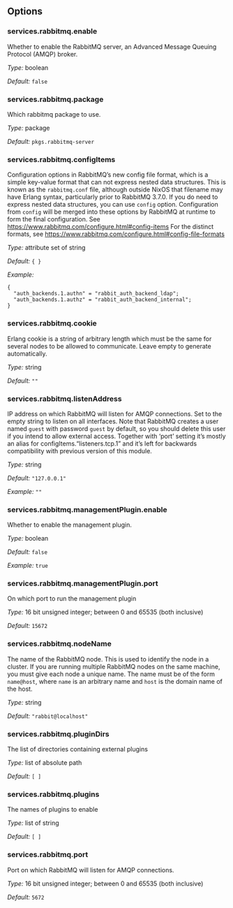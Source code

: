 [comment]: # (Do not edit this file as it is autogenerated. Go to docs/individual-docs if you want to make edits.)


[comment]: # (Please add your documentation on top of this line)

## Options

### services\.rabbitmq\.enable



Whether to enable the RabbitMQ server, an Advanced Message
Queuing Protocol (AMQP) broker\.



*Type:*
boolean



*Default:*
` false `



### services\.rabbitmq\.package



Which rabbitmq package to use\.



*Type:*
package



*Default:*
` pkgs.rabbitmq-server `



### services\.rabbitmq\.configItems

Configuration options in RabbitMQ’s new config file format,
which is a simple key-value format that can not express nested
data structures\. This is known as the ` rabbitmq.conf ` file,
although outside NixOS that filename may have Erlang syntax, particularly
prior to RabbitMQ 3\.7\.0\.
If you do need to express nested data structures, you can use
` config ` option\. Configuration from ` config `
will be merged into these options by RabbitMQ at runtime to
form the final configuration\.
See [https://www\.rabbitmq\.com/configure\.html\#config-items](https://www\.rabbitmq\.com/configure\.html\#config-items)
For the distinct formats, see [https://www\.rabbitmq\.com/configure\.html\#config-file-formats](https://www\.rabbitmq\.com/configure\.html\#config-file-formats)



*Type:*
attribute set of string



*Default:*
` { } `



*Example:*

```
{
  "auth_backends.1.authn" = "rabbit_auth_backend_ldap";
  "auth_backends.1.authz" = "rabbit_auth_backend_internal";
}

```



### services\.rabbitmq\.cookie



Erlang cookie is a string of arbitrary length which must
be the same for several nodes to be allowed to communicate\.
Leave empty to generate automatically\.



*Type:*
string



*Default:*
` "" `



### services\.rabbitmq\.listenAddress



IP address on which RabbitMQ will listen for AMQP
connections\.  Set to the empty string to listen on all
interfaces\.  Note that RabbitMQ creates a user named
` guest ` with password
` guest ` by default, so you should delete
this user if you intend to allow external access\.
Together with ‘port’ setting it’s mostly an alias for
configItems\.“listeners\.tcp\.1” and it’s left for backwards
compatibility with previous version of this module\.



*Type:*
string



*Default:*
` "127.0.0.1" `



*Example:*
` "" `



### services\.rabbitmq\.managementPlugin\.enable



Whether to enable the management plugin\.



*Type:*
boolean



*Default:*
` false `



*Example:*
` true `



### services\.rabbitmq\.managementPlugin\.port



On which port to run the management plugin



*Type:*
16 bit unsigned integer; between 0 and 65535 (both inclusive)



*Default:*
` 15672 `



### services\.rabbitmq\.nodeName



The name of the RabbitMQ node\.  This is used to identify
the node in a cluster\.  If you are running multiple
RabbitMQ nodes on the same machine, you must give each
node a unique name\.  The name must be of the form
` name@host `, where ` name ` is an arbitrary name and
` host ` is the domain name of the host\.



*Type:*
string



*Default:*
` "rabbit@localhost" `



### services\.rabbitmq\.pluginDirs



The list of directories containing external plugins



*Type:*
list of absolute path



*Default:*
` [ ] `



### services\.rabbitmq\.plugins



The names of plugins to enable



*Type:*
list of string



*Default:*
` [ ] `



### services\.rabbitmq\.port



Port on which RabbitMQ will listen for AMQP connections\.



*Type:*
16 bit unsigned integer; between 0 and 65535 (both inclusive)



*Default:*
` 5672 `

